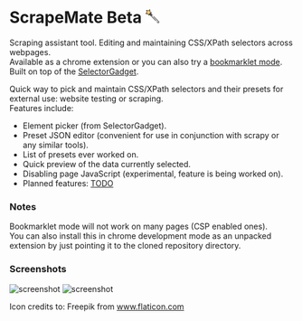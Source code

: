 # ScrapeMate Beta ![GitHub Logo](/icons/24.png) 
Scraping assistant tool. Editing and maintaining CSS/XPath selectors across webpages.  
Available as a chrome extension or you can also try a [bookmarklet mode](https://rawgit.com/Unknowny/ScrapeMate/master/index.html).  
Built on top of the [SelectorGadget](https://github.com/cantino/selectorgadget).  

Quick way to pick and maintain CSS/XPath selectors and their presets for external use: website testing or scraping.  
Features include:
* Element picker (from SelectorGadget).
* Preset JSON editor (convenient for use in conjunction with scrapy or any similar tools).
* List of presets ever worked on.
* Quick preview of the data currently selected.
* Disabling page JavaScript (experimental, feature is being worked on).
* Planned features: [TODO](/TODO)

### Notes
Bookmarklet mode will not work on many pages (CSP enabled ones).  
You can also install this in chrome development mode as an unpacked extension by just pointing it to the cloned repository directory.

### Screenshots
![screenshot](https://lh3.googleusercontent.com/t9ikegsrt7f909R51_3J2i3RQ-BOGGHytn9DZGVUGUv07IUTaIVb-DJHyR0gpO58tfKzNpaBEg=w640-h400-e365)
![screenshot](https://lh3.googleusercontent.com/blC1hopTdBtXe1Em-lsZN6RNXxFMRHiP7mfb-iKLOx7blAIyxQZl5YvT_1pWB0Qw-m40sMN_hQ=w640-h400-e365)

Icon credits to: Freepik from www.flaticon.com
